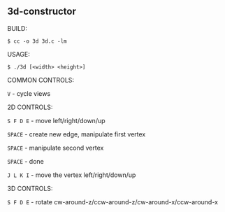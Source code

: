 ## 3d-constructor

BUILD:

`$ cc -o 3d 3d.c -lm`

USAGE:

`$ ./3d [<width> <height>]`

COMMON CONTROLS:

`V` - cycle views

2D CONTROLS:

`S F D E` - move left/right/down/up

`SPACE` - create new edge, manipulate first vertex

`SPACE` - manipulate second vertex

`SPACE` - done

`J L K I` - move the vertex left/right/down/up

3D CONTROLS:

`S F D E` - rotate cw-around-z/ccw-around-z/cw-around-x/ccw-around-x
